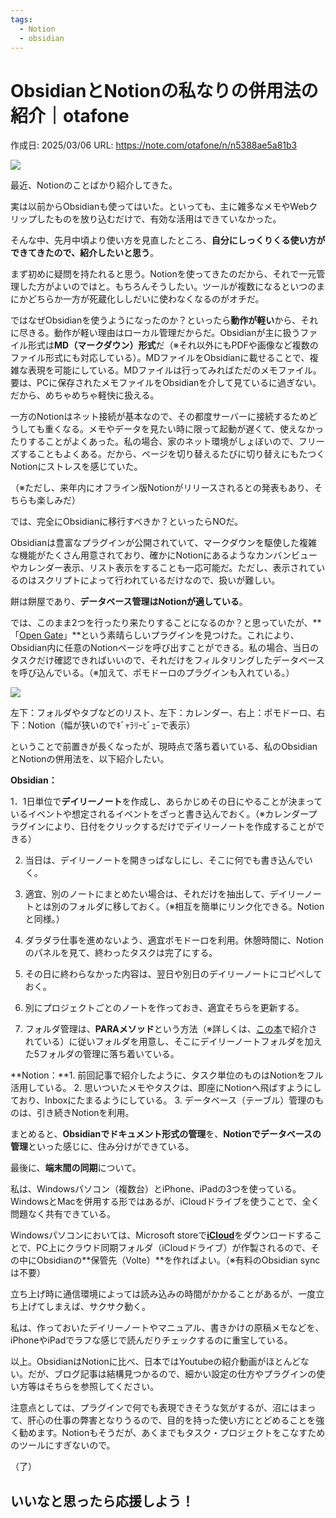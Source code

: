 ```yaml
---
tags:
  - Notion
  - obsidian
---
```

# ObsidianとNotionの私なりの併用法の紹介｜otafone


作成日: 2025/03/06
URL: https://note.com/otafone/n/n5388ae5a81b3

![](https://assets.st-note.com/production/uploads/images/160416393/rectangle_large_type_2_f46b7c2b6d656710c49fcf7b5d08fdab.jpeg?width=1200)

最近、Notionのことばかり紹介してきた。

実は以前からObsidianも使ってはいた。といっても、主に雑多なメモやWebクリップしたものを放り込むだけで、有効な活用はできていなかった。

そんな中、先月中頃より使い方を見直したところ、**自分にしっくりくる使い方ができてきたので、紹介したいと思う**。

まず初めに疑問を持たれると思う。Notionを使ってきたのだから、それで一元管理した方がよいのではと。もちろんそうしたい。ツールが複数になるといつのまにかどちらか一方が死蔵化ししだいに使わなくなるのがオチだ。

ではなぜObsidianを使うようになったのか？といったら**動作が軽い**から、それに尽きる。動作が軽い理由はローカル管理だからだ。Obsidianが主に扱うファイル形式は**MD（マークダウン）形式**だ（※それ以外にもPDFや画像など複数のファイル形式にも対応している）。MDファイルをObsidianに載せることで、複雑な表現を可能にしている。MDファイルは行ってみればただのメモファイル。要は、PCに保存されたメモファイルをObsidianを介して見ているに過ぎない。だから、めちゃめちゃ軽快に扱える。

一方のNotionはネット接続が基本なので、その都度サーバーに接続するためどうしても重くなる。メモやデータを見たい時に限って起動が遅くて、使えなかったりすることがよくあった。私の場合、家のネット環境がしょぼいので、フリーズすることもよくある。だから、ページを切り替えるたびに切り替えにもたつくNotionにストレスを感じていた。

（※ただし、来年内にオフライン版Notionがリリースされるとの発表もあり、そちらも楽しみだ）

では、完全にObsidianに移行すべきか？といったらNOだ。

Obsidianは豊富なプラグインが公開されていて、マークダウンを駆使した複雑な機能がたくさん用意されており、確かにNotionにあるようなカンバンビューやカレンダー表示、リスト表示をすることも一応可能だ。ただし、表示されているのはスクリプトによって行われているだけなので、扱いが難しい。

餅は餅屋であり、**データベース管理はNotionが適している**。

では、このまま2つを行ったり来たりすることになるのか？と思っていたが、**「[Open Gate](https://github.com/nguyenvanduocit/obsidian-open-gate)」**という素晴らしいプラグインを見つけた。これにより、Obsidian内に任意のNotionページを呼び出すことができる。私の場合、当日のタスクだけ確認できればいいので、それだけをフィルタリングしたデータベースを呼び込んでいる。（※加えて、ポモドーロのプラグインも入れている。）

![](https://assets.st-note.com/img/1730612783-8ZzVLkq5fa1FQb4ltoTcCuxn.jpg?width=1200)

左下：フォルダやタブなどのリスト、左下：カレンダー、右上：ポモドーロ、右下：Notion（幅が狭いのでｷﾞｬﾗﾘｰﾋﾞｭｰで表示）

ということで前置きが長くなったが、現時点で落ち着いている、私のObsidianとNotionの併用法を、以下紹介したい。

**Obsidian：**

1．1日単位で**デイリーノート**を作成し、あらかじめその日にやることが決まっているイベントや想定されるイベントをざっと書き込んでおく。（※カレンダープラグインにより、日付をクリックするだけでデイリーノートを作成することができる）

2. 当日は、デイリーノートを開きっぱなしにし、そこに何でも書き込んでいく。

3. 適宜、別のノートにまとめたい場合は、それだけを抽出して、デイリーノートとは別のフォルダに移しておく。（※相互を簡単にリンク化できる。Notionと同様。）

4. ダラダラ仕事を進めないよう、適宜ポモドーロを利用。休憩時間に、Notionのパネルを見て、終わったタスクは完了にする。

5. その日に終わらなかった内容は、翌日や別日のデイリーノートにコピペしておく。

6. 別にプロジェクトごとのノートを作っておき、適宜そちらを更新する。

7. フォルダ管理は、**PARAメソッド**という方法（※詳しくは、[この本](https://str.toyokeizai.net/books/9784492558218/)で紹介されている）に従いフォルダを用意し、そこにデイリーノートフォルダを加えた5フォルダの管理に落ち着いている。

**Notion：**1. 前回記事で紹介したように、タスク単位のものはNotionをフル活用している。
2. 思いついたメモやタスクは、即座にNotionへ飛ばすようにしており、Inboxにたまるようにしている。
3. データベース（テーブル）管理のものは、引き続きNotionを利用。

まとめると、**Obsidianでドキュメント形式の管理**を、**Notionでデータベースの管理**といった感じに、住み分けができている。

最後に、**端末間の同期**について。

私は、Windowsパソコン（複数台）とiPhone、iPadの3つを使っている。WindowsとMacを併用する形ではあるが、iCloudドライブを使うことで、全く問題なく共有できている。

Windowsパソコンにおいては、Microsoft storeで[**iCloud**](https://apps.microsoft.com/detail/9pktq5699m62?ocid=pdpshare&hl=ja-jp&gl=US)をダウンロードすることで、PC上にクラウド同期フォルダ（iCloudドライブ）が作製されるので、その中にObsidianの**保管先（Volte）**を作ればよい。（※有料のObsidian syncは不要）

立ち上げ時に通信環境によっては読み込みの時間がかかることがあるが、一度立ち上げてしまえば、サクサク動く。

私は、作っておいたデイリーノートやマニュアル、書きかけの原稿メモなどを、iPhoneやiPadでラフな感じで読んだりチェックするのに重宝している。

以上。ObsidianはNotionに比べ、日本ではYoutubeの紹介動画がほとんどない。だが、ブログ記事は結構見つかるので、細かい設定の仕方やプラグインの使い方等はそちらを参照してください。

注意点としては、プラグインで何でも表現できそうな気がするが、沼にはまって、肝心の仕事の弊害となりうるので、目的を持った使い方にとどめることを強く勧めます。Notionもそうだが、あくまでもタスク・プロジェクトをこなすためのツールにすぎないので。

（了）

## いいなと思ったら応援しよう！